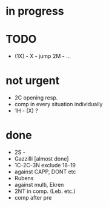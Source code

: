 # in progress

# TODO

- (1X) - X - jump 2M - ...

# not urgent

- 2C opening resp.
- comp in every situation individually
- 1H - (X) ?

# done

- 2S - 
- Gazzilli [almost done]
- 1C-2C-3N exclude 18-19
- against CAPP, DONT etc
- Rubens
- against multi, Ekren
- 2NT in comp. (Leb. etc.)
- comp after pre
